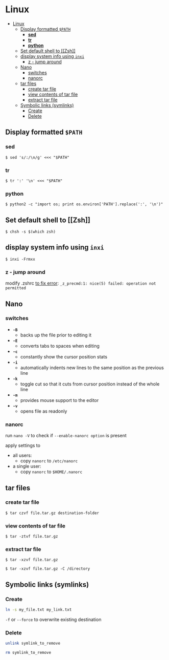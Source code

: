 # Linux

- [Linux](#linux)
  - [Display formatted `$PATH`](#display-formatted-path)
    - [**sed**](#sed)
    - [**tr**](#tr)
    - [**python**](#python)
  - [Set default shell to [[Zsh]]](#set-default-shell-to-zsh)
  - [display system info using `inxi`](#display-system-info-using-inxi)
    - [z - jump around](#z---jump-around)
  - [Nano](#nano)
    - [switches](#switches)
    - [nanorc](#nanorc)
  - [tar files](#tar-files)
    - [create tar file](#create-tar-file)
    - [view contents of tar file](#view-contents-of-tar-file)
    - [extract tar file](#extract-tar-file)
  - [Symbolic links (symlinks)](#symbolic-links-symlinks)
    - [Create](#create)
    - [Delete](#delete)

## Display formatted `$PATH`

### **sed**

`$ sed 's/:/\n/g' <<< "$PATH"`

### **tr**

`$ tr ':' '\n' <<< "$PATH"`

### **python**

`$ python2 -c "import os; print os.environ['PATH'].replace(':', '\n')"`

## Set default shell to [[Zsh]]

`$ chsh -s $(which zsh)`

## display system info using `inxi`

`$ inxi -Frmxx`

### z - jump around

modify .zshrc [to fix error](https://github.com/rupa/z/issues/230#issuecomment-362297213): `_z_precmd:1: nice(5) failed: operation not permitted`

## Nano

### switches

- **`-B`**
  - backs up the file prior to editing it
- **`-E`**
  - converts tabs to spaces when editing
- **`-c`**
  - constantly show the cursor position stats
- **`-i`**
  - automatically indents new lines to the same position as the previous line
- **`-k`**
  - toggle cut so that it cuts from cursor position instead of the whole line
- **`-m`**
  - provides mouse support to the editor
- **`-v`**
  - opens file as readonly

### nanorc

run `nano -V` to check if `--enable-nanorc option` is present

apply settings to

- all users:
  - copy `nanorc` to `/etc/nanorc`
- a single user:
  - copy `nanorc` to `$HOME/.nanorc`

## tar files

### create tar file

`$ tar czvf file.tar.gz destination-folder`

### view contents of tar file

`$ tar -ztvf file.tar.gz`

### extract tar file

`$ tar -xzvf file.tar.gz`

`$ tar -xzvf file.tar.gz -C /directory`

## Symbolic links (symlinks)

### Create

```bash
ln -s my_file.txt my_link.txt
```

`-f` or `--force` to overwrite existing destination

### Delete

```bash
unlink symlink_to_remove
```

```bash
rm symlink_to_remove
```
